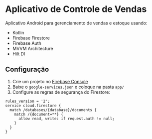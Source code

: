 # Aplicativo de Controle de Vendas

Aplicativo Android para gerenciamento de vendas e estoque usando:
- Kotlin
- Firebase Firestore
- Firebase Auth
- MVVM Architecture
- Hilt DI

## Configuração

1. Crie um projeto no [Firebase Console](https://console.firebase.google.com/)
2. Baixe o `google-services.json` e coloque na pasta `app/`
3. Configure as regras de segurança do Firestore:

```rules
rules_version = '2';
service cloud.firestore {
  match /databases/{database}/documents {
    match /{document=**} {
      allow read, write: if request.auth != null;
    }
  }
}
